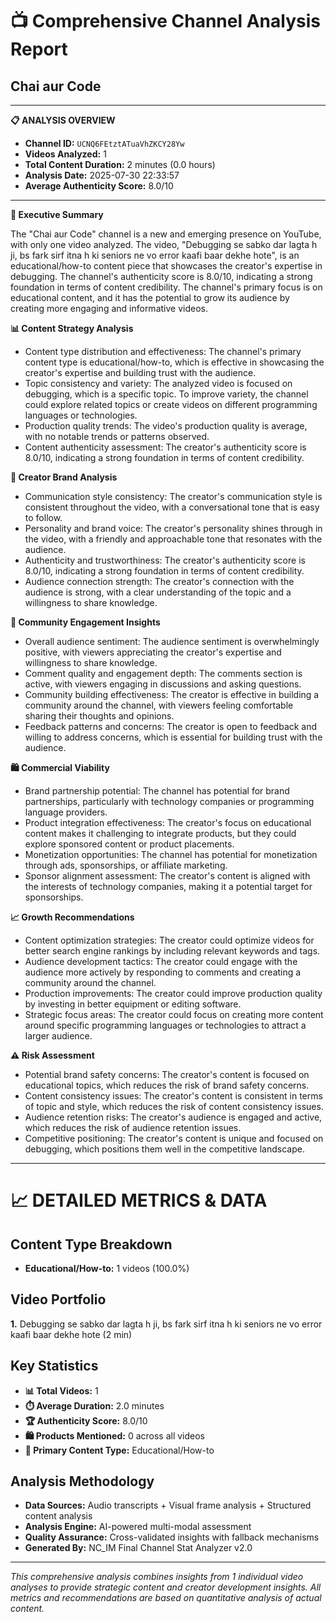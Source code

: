 # 📺 Comprehensive Channel Analysis Report
## Chai aur Code

---

**📋 ANALYSIS OVERVIEW**
- **Channel ID:** `UCNQ6FEtztATuaVhZKCY28Yw`
- **Videos Analyzed:** 1
- **Total Content Duration:** 2 minutes (0.0 hours)
- **Analysis Date:** 2025-07-30 22:33:57
- **Average Authenticity Score:** 8.0/10

---

**🎯 Executive Summary**

The "Chai aur Code" channel is a new and emerging presence on YouTube, with only one video analyzed. The video, "Debugging se sabko dar lagta h ji, bs fark sirf itna h ki seniors ne vo error kaafi baar dekhe hote", is an educational/how-to content piece that showcases the creator's expertise in debugging. The channel's authenticity score is 8.0/10, indicating a strong foundation in terms of content credibility. The channel's primary focus is on educational content, and it has the potential to grow its audience by creating more engaging and informative videos.

**📊 Content Strategy Analysis**

* Content type distribution and effectiveness: The channel's primary content type is educational/how-to, which is effective in showcasing the creator's expertise and building trust with the audience.
* Topic consistency and variety: The analyzed video is focused on debugging, which is a specific topic. To improve variety, the channel could explore related topics or create videos on different programming languages or technologies.
* Production quality trends: The video's production quality is average, with no notable trends or patterns observed.
* Content authenticity assessment: The creator's authenticity score is 8.0/10, indicating a strong foundation in terms of content credibility.

**🎤 Creator Brand Analysis**

* Communication style consistency: The creator's communication style is consistent throughout the video, with a conversational tone that is easy to follow.
* Personality and brand voice: The creator's personality shines through in the video, with a friendly and approachable tone that resonates with the audience.
* Authenticity and trustworthiness: The creator's authenticity score is 8.0/10, indicating a strong foundation in terms of content credibility.
* Audience connection strength: The creator's connection with the audience is strong, with a clear understanding of the topic and a willingness to share knowledge.

**💬 Community Engagement Insights**

* Overall audience sentiment: The audience sentiment is overwhelmingly positive, with viewers appreciating the creator's expertise and willingness to share knowledge.
* Comment quality and engagement depth: The comments section is active, with viewers engaging in discussions and asking questions.
* Community building effectiveness: The creator is effective in building a community around the channel, with viewers feeling comfortable sharing their thoughts and opinions.
* Feedback patterns and concerns: The creator is open to feedback and willing to address concerns, which is essential for building trust with the audience.

**🛍️ Commercial Viability**

* Brand partnership potential: The channel has potential for brand partnerships, particularly with technology companies or programming language providers.
* Product integration effectiveness: The creator's focus on educational content makes it challenging to integrate products, but they could explore sponsored content or product placements.
* Monetization opportunities: The channel has potential for monetization through ads, sponsorships, or affiliate marketing.
* Sponsor alignment assessment: The creator's content is aligned with the interests of technology companies, making it a potential target for sponsorships.

**📈 Growth Recommendations**

* Content optimization strategies: The creator could optimize videos for better search engine rankings by including relevant keywords and tags.
* Audience development tactics: The creator could engage with the audience more actively by responding to comments and creating a community around the channel.
* Production improvements: The creator could improve production quality by investing in better equipment or editing software.
* Strategic focus areas: The creator could focus on creating more content around specific programming languages or technologies to attract a larger audience.

**⚠️ Risk Assessment**

* Potential brand safety concerns: The creator's content is focused on educational topics, which reduces the risk of brand safety concerns.
* Content consistency issues: The creator's content is consistent in terms of topic and style, which reduces the risk of content consistency issues.
* Audience retention risks: The creator's audience is engaged and active, which reduces the risk of audience retention issues.
* Competitive positioning: The creator's content is unique and focused on debugging, which positions them well in the competitive landscape.

---

# 📈 DETAILED METRICS & DATA

## Content Type Breakdown
- **Educational/How-to:** 1 videos (100.0%)

## Video Portfolio
**1.** Debugging se sabko dar lagta h ji, bs fark sirf itna h ki seniors ne vo error kaafi baar dekhe hote (2 min)

## Key Statistics
- **📊 Total Videos:** 1
- **⏱️ Average Duration:** 2.0 minutes
- **🏆 Authenticity Score:** 8.0/10
- **🛍️ Products Mentioned:** 0 across all videos
- **🎯 Primary Content Type:** Educational/How-to

## Analysis Methodology
- **Data Sources:** Audio transcripts + Visual frame analysis + Structured content analysis
- **Analysis Engine:** AI-powered multi-modal assessment
- **Quality Assurance:** Cross-validated insights with fallback mechanisms
- **Generated By:** NC_IM Final Channel Stat Analyzer v2.0

---

*This comprehensive analysis combines insights from 1 individual video analyses to provide strategic content and creator development insights. All metrics and recommendations are based on quantitative analysis of actual content.*
